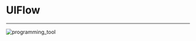 # UIFlow
___________________
![programming_tool](https://github.com/Gitshaoxiang/M5GO_doc/tree/master/image/M5GO_fengmian.jpg "M5GO")